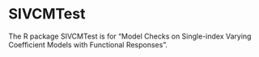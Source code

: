 # SIVCMTest
The R package SIVCMTest is for “Model Checks on Single-index Varying Coefficient Models with Functional Responses”.

